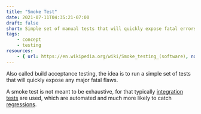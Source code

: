 ```yaml
---
title: "Smoke Test"
date: 2021-07-11T04:35:21-07:00
draft: false
short: Simple set of manual tests that will quickly expose fatal errors.
tags:
    - concept
    - testing
resources:
    - { url: https://en.wikipedia.org/wiki/Smoke_testing_(software), name: Wikipedia }
---
```


Also called build acceptance testing, the idea is to run a simple set of tests that will quickly expose any major fatal flaws. 

A smoke test is not meant to be exhaustive, for that typically [integration tests](/glossary/integration-test) are used, which are automated and much more likely to catch [regressions](/glossary/regression).
